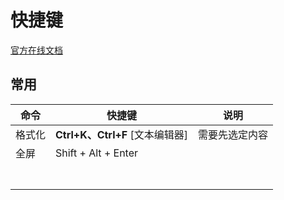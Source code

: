 # 快捷键

[官方在线文档](https://docs.microsoft.com/zh-cn/visualstudio/ide/default-keyboard-shortcuts-in-visual-studio?view=vs-2019#bkmk_edit)

## 常用

| 命令   | 快捷键                          | 说明           |
| ------ | ------------------------------- | -------------- |
| 格式化 | **Ctrl+K、Ctrl+F** [文本编辑器] | 需要先选定内容 |
| 全屏   | Shift + Alt +  Enter            |                |
|        |                                 |                |
|        |                                 |                |
|        |                                 |                |
|        |                                 |                |
|        |                                 |                |
|        |                                 |                |
|        |                                 |                |

